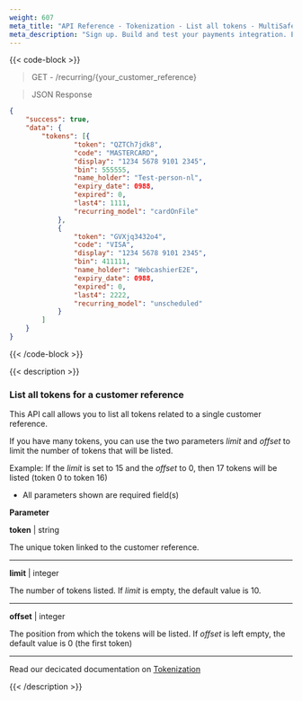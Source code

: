 ```yaml
---
weight: 607
meta_title: "API Reference - Tokenization - List all tokens - MultiSafepay Docs"
meta_description: "Sign up. Build and test your payments integration. Explore our products and services. Use our API Reference, SDKs, and wrappers. Get support."
---
```


{{< code-block >}}

> GET - /recurring/{your_customer_reference}

> JSON Response

```json
{
	"success": true,
	"data": {
		"tokens": [{
				"token": "QZTCh7jdk8",
				"code": "MASTERCARD",
				"display": "1234 5678 9101 2345",
				"bin": 555555,
				"name_holder": "Test-person-nl",
				"expiry_date": 0988,
				"expired": 0,
				"last4": 1111,
				"recurring_model": "cardOnFile"
			},
			{
				"token": "GVXjq3432o4",
				"code": "VISA",
				"display": "1234 5678 9101 2345",
				"bin": 411111,
				"name_holder": "WebcashierE2E",
				"expiry_date": 0988,
				"expired": 0,
				"last4": 2222,
				"recurring_model": "unscheduled"
			}
		]
	}
}
```

{{< /code-block >}}

{{< description >}}

### List all tokens for a customer reference

This API call allows you to list all tokens related to a single customer reference.

If you have many tokens, you can use the two parameters _limit_ and _offset_ to limit the number of tokens that will be listed.

Example: If the _limit_ is set to 15 and the _offset_ to 0, then 17 tokens will be listed (token 0 to token 16)

* All parameters shown are required field(s)

**Parameter**

__token__ | string

The unique token linked to the customer reference.  

----------------

__limit__ | integer

The number of tokens listed. If _limit_ is empty, the default value is 10.

----------------

__offset__ | integer

The position from which the tokens will be listed. If _offset_ is left empty, the default value is 0 (the first token)

----------------

Read our decicated documentation on [Tokenization](https://docs.multisafepay.com/payments/about/tokenization)

{{< /description >}}